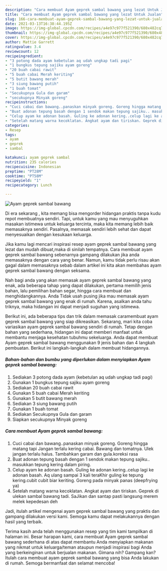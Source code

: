 ```yaml
---
description: "Cara membuat Ayam geprek sambal bawang yang lezat Untuk Jualan"
title: "Cara membuat Ayam geprek sambal bawang yang lezat Untuk Jualan"
slug: 166-cara-membuat-ayam-geprek-sambal-bawang-yang-lezat-untuk-jualan
date: 2021-03-13T16:38:44.195Z
image: https://img-global.cpcdn.com/recipes/a4e97c977f521390/680x482cq70/ayam-geprek-sambal-bawang-foto-resep-utama.jpg
thumbnail: https://img-global.cpcdn.com/recipes/a4e97c977f521390/680x482cq70/ayam-geprek-sambal-bawang-foto-resep-utama.jpg
cover: https://img-global.cpcdn.com/recipes/a4e97c977f521390/680x482cq70/ayam-geprek-sambal-bawang-foto-resep-utama.jpg
author: Mattie Garrett
ratingvalue: 3.4
reviewcount: 12
recipeingredient:
- "3 potong dada ayam kebetulan aq udah ungkap tadi pagi"
- "1 bungkus tepung sajiku ayam goreng"
- "20 buah cabai rawit"
- "5 buah cabai Merah keriting"
- "5 butit bawang merah"
- "3 siung bawang putih"
- "1 buah tomat"
- "Secukupnya Gula dan garam"
- "secukupnya Minyak goreng"
recipeinstructions:
- "Cuci cabai dan bawang..panaskan minyak goreng. Goreng hingga matang tapi Jangan terlalu kering cabai. Bawang dan tomatnya. Ulek jangan terlalu halus. Tambahkan garam dan gula.koreksi rasa"
- "Buat adonan tepung basah dengan 1 sendok makan tepung sajiku.. masukkan tepung kering dalam piring."
- "Celup ayam ke adonan basah. Guling ke adonan kering..celup lagi ke adonan basah. Aq ulang sampai 3 kali teraKhir guling ke tepung kering.cubit cubit biar keriting. Goreng pada minyak panas (deepfrying ya)"
- "Setelah matang warna kecoklatan. Angkat ayam dan tiriskan. Geprek di ulekan sambal bawang tadi. SaJikan dan santap pasti langsung merem melek kepedesan deh"
categories:
- Resep
tags:
- ayam
- geprek
- sambal

katakunci: ayam geprek sambal 
nutrition: 235 calories
recipecuisine: Indonesian
preptime: "PT28M"
cooktime: "PT58M"
recipeyield: "1"
recipecategory: Lunch

---
```



![Ayam geprek sambal bawang](https://img-global.cpcdn.com/recipes/a4e97c977f521390/680x482cq70/ayam-geprek-sambal-bawang-foto-resep-utama.jpg)

Di era  sekarang , kita memang bisa mengorder hidangan praktis tanpa kudu repot membuatnya sendiri. Tapi, untuk kamu yang mau menyuguhkan masakan istimewa untuk keluarga tercinta, maka kita memang lebih baik memasaknya sendiri. Pasalnya, memasak sendiri lebih sehat dan dapat menyesuaikan dengan kesukaan keluarga.

Jika kamu lagi mencari inspirasi resep ayam geprek sambal bawang yang lezat dan mudah dibuat,maka di sinilah tempatnya. Cara membuat ayam geprek sambal bawang  sebenarnya gampang dilakukan jika anda memasaknya dengan cara yang benar. Namun, kamu tidak perlu risau akan gagal dalam memasaknya 
sebab dalam artikel ini kita akan membahas ayam geprek sambal bawang dengan seksama.  



Nah bagi anda yang akan memasak ayam geprek sambal bawang yang enak, ada beberapa tahap yang dapat dilakukan, pertama memilih jenis bahan, lalu pemilihan bahan segar, hingga cara membuat dan menghidangkannya. Anda Tidak usah pusing jika mau memasak ayam geprek sambal bawang yang enak di rumah. Karena, asalkan anda  tahu triknya, maka hidangan ini dapat menjadi suguhan yang istimewa.

Berikut ini, ada beberapa tips dan trik dalam memasak caramembuat ayam geprek sambal bawang yang siap dikreasikan. Sekarang, mari kita coba variasikan ayam geprek sambal bawang sendiri di rumah. Tetap dengan bahan yang sederhana, hidangan ini dapat memberi manfaat untuk membantu menjaga kesehatan tubuhmu sekeluarga. Anda dapat membuat Ayam geprek sambal bawang menggunakan 9 jenis bahan dan 4 langkah pembuatan. Berikut ini langkah-langkah dalam membuat hidangannya.

<!--inarticleads1-->

##### Bahan-bahan dan bumbu yang diperlukan dalam menyiapkan Ayam geprek sambal bawang:

1. Sediakan 3 potong dada ayam (kebetulan aq udah ungkap tadi pagi)
1. Gunakan 1 bungkus tepung sajiku ayam goreng
1. Sediakan 20 buah cabai rawit
1. Gunakan 5 buah cabai Merah keriting
1. Gunakan 5 butit bawang merah
1. Sediakan 3 siung bawang putih
1. Gunakan 1 buah tomat
1. Sediakan Secukupnya Gula dan garam
1. Siapkan secukupnya Minyak goreng




<!--inarticleads2-->

##### Cara membuat Ayam geprek sambal bawang:

1. Cuci cabai dan bawang..panaskan minyak goreng. Goreng hingga matang tapi Jangan terlalu kering cabai. Bawang dan tomatnya. Ulek jangan terlalu halus. Tambahkan garam dan gula.koreksi rasa
1. Buat adonan tepung basah dengan 1 sendok makan tepung sajiku.. masukkan tepung kering dalam piring.
1. Celup ayam ke adonan basah. Guling ke adonan kering..celup lagi ke adonan basah. Aq ulang sampai 3 kali teraKhir guling ke tepung kering.cubit cubit biar keriting. Goreng pada minyak panas (deepfrying ya)
1. Setelah matang warna kecoklatan. Angkat ayam dan tiriskan. Geprek di ulekan sambal bawang tadi. SaJikan dan santap pasti langsung merem melek kepedesan deh




Jadi, itulah artikel mengenai  ayam geprek sambal bawang  yang praktis dan gampang dilakukan versi kami. Semoga kamu dapat melakukannya dengan hasil yang terbaik. 

Terima kasih anda telah menggunakan resep yang tim kami tampilkan di halaman ini. Besar harapan kami, cara membuat  Ayam geprek sambal bawang sederhana di atas dapat membantu Anda menyiapkan makanan yang nikmat untuk keluarga/teman ataupun menjadi inspirasi bagi Anda yang berkeinginan untuk berjualan makanan. Gimana nih? Gampang kan? Itulah cara membuat ayam geprek sambal bawang yang bisa Anda lakukan di rumah. Semoga bermanfaat dan selamat mencoba!

